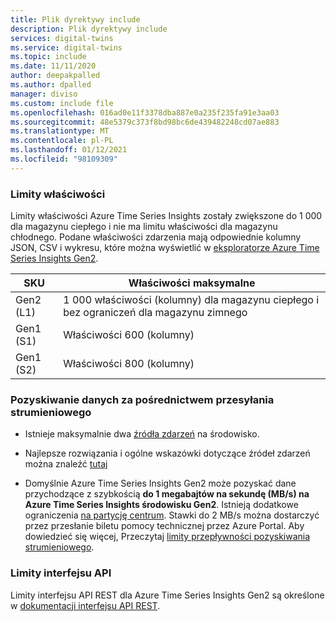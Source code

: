 ```yaml
---
title: Plik dyrektywy include
description: Plik dyrektywy include
services: digital-twins
ms.service: digital-twins
ms.topic: include
ms.date: 11/11/2020
author: deepakpalled
ms.author: dpalled
manager: diviso
ms.custom: include file
ms.openlocfilehash: 016ad0e11f3378dba887e0a235f235fa91e3aa03
ms.sourcegitcommit: 48e5379c373f8bd98bc6de439482248cd07ae883
ms.translationtype: MT
ms.contentlocale: pl-PL
ms.lasthandoff: 01/12/2021
ms.locfileid: "98109309"
---
```

### <a name="property-limits"></a>Limity właściwości

Limity właściwości Azure Time Series Insights zostały zwiększone do 1 000 dla magazynu ciepłego i nie ma limitu właściwości dla magazynu chłodnego. Podane właściwości zdarzenia mają odpowiednie kolumny JSON, CSV i wykresu, które można wyświetlić w [eksploratorze Azure Time Series Insights Gen2](../articles/time-series-insights/quickstart-explore-tsi.md).

| SKU | Właściwości maksymalne |
| --- | --- |
| Gen2 (L1) | 1 000 właściwości (kolumny) dla magazynu ciepłego i bez ograniczeń dla magazynu zimnego|
| Gen1 (S1) | Właściwości 600 (kolumny) |
| Gen1 (S2) | Właściwości 800 (kolumny) |

### <a name="streaming-ingestion"></a>Pozyskiwanie danych za pośrednictwem przesyłania strumieniowego

* Istnieje maksymalnie dwa [źródła zdarzeń](../articles/time-series-insights/concepts-streaming-ingestion-event-sources.md) na środowisko.

* Najlepsze rozwiązania i ogólne wskazówki dotyczące źródeł zdarzeń można znaleźć [tutaj](../articles/time-series-insights/concepts-streaming-ingestion-event-sources.md#streaming-ingestion-best-practices)

* Domyślnie Azure Time Series Insights Gen2 może pozyskać dane przychodzące z szybkością **do 1 megabajtów na sekundę (MB/s) na Azure Time Series Insights środowisku Gen2**. Istnieją dodatkowe ograniczenia [na partycję centrum](../articles/time-series-insights/concepts-streaming-ingress-throughput-limits.md#hub-partitions-and-per-partition-limits). Stawki do 2 MB/s można dostarczyć przez przesłanie biletu pomocy technicznej przez Azure Portal. Aby dowiedzieć się więcej, Przeczytaj [limity przepływności pozyskiwania strumieniowego](../articles/time-series-insights/concepts-streaming-ingress-throughput-limits.md).

### <a name="api-limits"></a>Limity interfejsu API

Limity interfejsu API REST dla Azure Time Series Insights Gen2 są określone w [dokumentacji interfejsu API REST](/rest/api/time-series-insights/preview#limits-1).